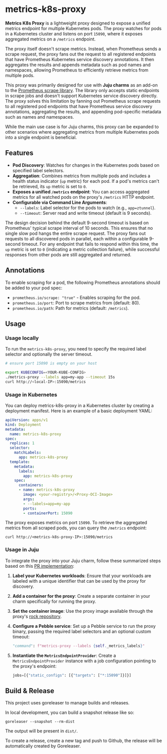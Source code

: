 # metrics-k8s-proxy

**Metrics K8s Proxy** is a lightweight proxy designed to expose a unified metrics endpoint for multiple Kubernetes pods. The proxy watches for pods in a Kubernetes cluster and listens on port `15090`, where it exposes aggregated metrics on a `/metrics` endpoint. 

The proxy itself doesn't scrape metrics. Instead, when Prometheus sends a scrape request, the proxy fans out the request to all registered endpoints that have Prometheus Kubernetes service discovery annotations. It then aggregates the results and appends metadata such as pod names and namespaces, allowing Prometheus to efficiently retrieve metrics from multiple pods.

This proxy was primarily designed for use with **Juju charms** as an add-on to the [Prometheus scrape library](https://charmhub.io/prometheus-k8s/libraries/prometheus_scrape). The library only accepts static endpoints in scrape jobs and doesn't support Kubernetes service discovery directly. The proxy solves this limitation by fanning out Prometheus scrape requests to all registered pod endpoints that have Prometheus service discovery annotations, aggregating the results, and appending pod-specific metadata such as names and namespaces.

While the main use case is for Juju charms, this proxy can be expanded to other scenarios where aggregating metrics from multiple Kubernetes pods into a single endpoint is beneficial.


## Features

- **Pod Discovery**: Watches for changes in the Kubernetes pods based on specified label selectors.
- **Aggregation**: Combines metrics from multiple pods and includes a health status indicator (`up` metric) for each pod. If a pod's metrics can't be retrieved, its `up` metric is set to `0`.
- **Exposes a unified `/metrics` endpoint**: You can access aggregated metrics for all watched pods on the proxy's `/metrics` HTTP endpoint.
- **Configurable via Command Line Arguments**:
  - `--labels`: Label selector for the pods to watch (e.g., `app=ztunnel`).
  - `--timeout`: Server read and write timeout (default is 9 seconds).

The design decision behind the default 9-second timeout is based on Prometheus' typical scrape interval of 10 seconds. This ensures that no single slow pod hangs the entire scrape request. The proxy fans out requests to all discovered pods in parallel, each within a configurable 9-second timeout. For any endpoint that fails to respond within this time, the `up` metric is set to `0` (indicating a metric collection failure), while successful responses from other pods are still aggregated and returned.


## Annotations

To enable scraping for a pod, the following Prometheus annotations should be added to your pod spec:
- `prometheus.io/scrape: "true"` - Enables scraping for the pod.
- `prometheus.io/port`: Port to scrape metrics from (default: 80).
- `prometheus.io/path`: Path for metrics (default: `/metrics`).

## Usage 

### Usage locally

To run the `metrics-k8s-proxy`, you need to specify the required label selector and optionally the server timeout.

```bash
# ensure port 15090 is empty on your host

export KUBECONFIG=<YOUR-KUBE-CONFIG>
./metrics-proxy --labels app=my-app --timeout 15s
curl http://<local-IP>:15090/metrics
```

### Usage in Kubernetes
You can deploy metrics-k8s-proxy in a Kubernetes cluster by creating a deployment manifest. Here is an example of a basic deployment YAML:

```yaml
apiVersion: apps/v1
kind: Deployment
metadata:
  name: metrics-k8s-proxy
spec:
  replicas: 1
  selector:
    matchLabels:
      app: metrics-k8s-proxy
  template:
    metadata:
      labels:
        app: metrics-k8s-proxy
    spec:
      containers:
      - name: metrics-k8s-proxy
        image: <your-registry>/<Proxy-OCI-Image>
        args:
        - --labels=app=my-app
        ports:
        - containerPort: 15090
```

The proxy exposes metrics on port `15090`. To retrieve the aggregated metrics from all scraped pods, you can query the `/metrics` endpoint:

`curl http://<metrics-k8s-proxy-IP>:15090/metrics`


### Usage in Juju

To integrate the proxy into your Juju charm, follow these summarized steps based on this [PR implementation](https://github.com/canonical/istio-k8s-operator/pull/20):

1. **Label your Kubernetes workloads**: Ensure that your workloads are labeled with a unique identifier that can be used by the proxy for discovery.

2. **Add a container for the proxy**: Create a separate container in your charm specifically for running the proxy.

3. **Set the container image**: Use the proxy image available through the proxy's [rock repository](https://github.com/canonical/metrics-proxy-rock).

4. **Configure a Pebble service**: Set up a Pebble service to run the proxy binary, passing the required label selectors and an optional custom timeout:
   ```python
   "command": f"metrics-proxy --labels {self._metrics_labels}"
   ```

5. **Instantiate the `MetricsEndpointProvider`**: Create a `MetricsEndpointProvider` instance with a job configuration pointing to the proxy's endpoint:
    ```python
    jobs=[{"static_configs": [{"targets": ["*:15090"]}]}]
    ```

## Build & Release

This project uses goreleaser to manage builds and releases.

In local development, you can build a snapshot release like so:

```shell
goreleaser --snapshot --rm-dist
```

The output will be present in `dist/`.

To create a release, create a new tag and push to Github, the release will be automatically
created by Goreleaser.
